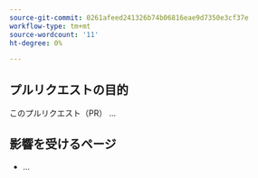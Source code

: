 ```yaml
---
source-git-commit: 0261afeed241326b74b06816eae9d7350e3cf37e
workflow-type: tm+mt
source-wordcount: '11'
ht-degree: 0%

---
```

## プルリクエストの目的

このプルリクエスト（PR） ...

## 影響を受けるページ

<!-- It is a best practice to list the affected pages on experienceleague.adobe.com (URLs). Not necessary for large numbers of files. Including both production and staging/review URLs is most helpful. -->

- ...


<!--
If you are fixing a GitHub issue, using the GitHub keyword format (https://help.github.com/en/articles/closing-issues-using-keywords#closing-an-issue-in-a-different-repository) closes the issue when this pull request is merged. Example: `Fixes #1234`.

`main` is the default branch. Merged pull requests to `main` go live on the site automatically. Any requested changes to content on the `main` branch must be related to the released product. Any content related to future releases should be merged to the corresponding `develop` branch.

-->

